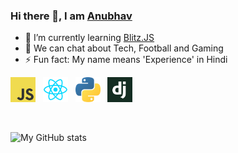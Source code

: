 ### Hi there 👋, I am [Anubhav](https://anubhav.ga/)

- 🌱 I’m currently learning [Blitz.JS](https://blitzjs.com/)
- 💬 We can chat about Tech, Football and Gaming
- ⚡ Fun fact: My name means 'Experience' in Hindi

<div>
<img src="https://raw.githubusercontent.com/annubv/annubv/main/public/icons/javascript.png" width="40" alt="JS">
&nbsp;
<img src="https://raw.githubusercontent.com/annubv/annubv/main/public/icons/react.png" width="40" alt="React">
&nbsp;
<img src="https://raw.githubusercontent.com/annubv/annubv/main/public/icons/python.png" width="40" alt="Python">
&nbsp;
<img src="https://raw.githubusercontent.com/annubv/annubv/main/public/icons/django.png" width="40" alt="Django">
<div>

<p>&nbsp;</p>

![My GitHub stats](https://github-readme-stats.vercel.app/api?username=annubv&show_icons=true&theme=ayu-mirage&include_all_commits=true)

<!--
**annubv/annubv** is a ✨ _special_ ✨ repository because its `README.md` (this file) appears on your GitHub profile.

Here are some ideas to get you started:

- 🔭 I’m currently working on ...
- 🌱 I’m currently learning ...
- 👯 I’m looking to collaborate on ...
- 🤔 I’m looking for help with ...
- 💬 Ask me about ...
- 📫 How to reach me: ...
- 😄 Pronouns: ...
- ⚡ Fun fact: ...
-->
